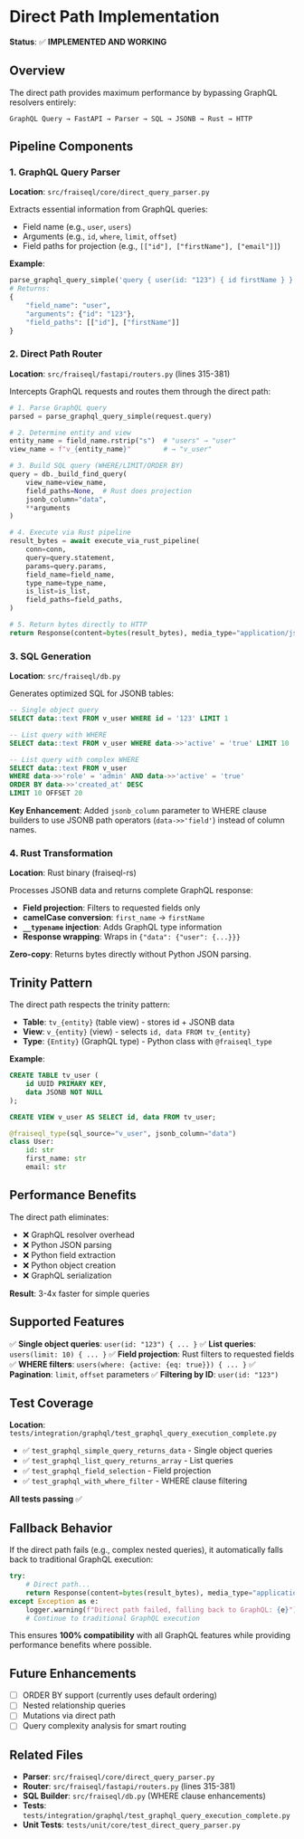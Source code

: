 # Direct Path Implementation

**Status**: ✅ **IMPLEMENTED AND WORKING**

## Overview

The direct path provides maximum performance by bypassing GraphQL resolvers entirely:

```
GraphQL Query → FastAPI → Parser → SQL → JSONB → Rust → HTTP
```

## Pipeline Components

### 1. GraphQL Query Parser
**Location**: `src/fraiseql/core/direct_query_parser.py`

Extracts essential information from GraphQL queries:
- Field name (e.g., `user`, `users`)
- Arguments (e.g., `id`, `where`, `limit`, `offset`)
- Field paths for projection (e.g., `[["id"], ["firstName"], ["email"]]`)

**Example**:
```python
parse_graphql_query_simple('query { user(id: "123") { id firstName } }')
# Returns:
{
    "field_name": "user",
    "arguments": {"id": "123"},
    "field_paths": [["id"], ["firstName"]]
}
```

### 2. Direct Path Router
**Location**: `src/fraiseql/fastapi/routers.py` (lines 315-381)

Intercepts GraphQL requests and routes them through the direct path:

```python
# 1. Parse GraphQL query
parsed = parse_graphql_query_simple(request.query)

# 2. Determine entity and view
entity_name = field_name.rstrip("s")  # "users" → "user"
view_name = f"v_{entity_name}"        # → "v_user"

# 3. Build SQL query (WHERE/LIMIT/ORDER BY)
query = db._build_find_query(
    view_name=view_name,
    field_paths=None,  # Rust does projection
    jsonb_column="data",
    **arguments
)

# 4. Execute via Rust pipeline
result_bytes = await execute_via_rust_pipeline(
    conn=conn,
    query=query.statement,
    params=query.params,
    field_name=field_name,
    type_name=type_name,
    is_list=is_list,
    field_paths=field_paths,
)

# 5. Return bytes directly to HTTP
return Response(content=bytes(result_bytes), media_type="application/json")
```

### 3. SQL Generation
**Location**: `src/fraiseql/db.py`

Generates optimized SQL for JSONB tables:

```sql
-- Single object query
SELECT data::text FROM v_user WHERE id = '123' LIMIT 1

-- List query with WHERE
SELECT data::text FROM v_user WHERE data->>'active' = 'true' LIMIT 10

-- List query with complex WHERE
SELECT data::text FROM v_user
WHERE data->>'role' = 'admin' AND data->>'active' = 'true'
ORDER BY data->>'created_at' DESC
LIMIT 10 OFFSET 20
```

**Key Enhancement**: Added `jsonb_column` parameter to WHERE clause builders to use JSONB path operators (`data->>'field'`) instead of column names.

### 4. Rust Transformation
**Location**: Rust binary (fraiseql-rs)

Processes JSONB data and returns complete GraphQL response:
- **Field projection**: Filters to requested fields only
- **camelCase conversion**: `first_name` → `firstName`
- **`__typename` injection**: Adds GraphQL type information
- **Response wrapping**: Wraps in `{"data": {"user": {...}}}`

**Zero-copy**: Returns bytes directly without Python JSON parsing.

## Trinity Pattern

The direct path respects the trinity pattern:

- **Table**: `tv_{entity}` (table view) - stores id + JSONB data
- **View**: `v_{entity}` (view) - selects `id, data FROM tv_{entity}`
- **Type**: `{Entity}` (GraphQL type) - Python class with `@fraiseql_type`

**Example**:
```sql
CREATE TABLE tv_user (
    id UUID PRIMARY KEY,
    data JSONB NOT NULL
);

CREATE VIEW v_user AS SELECT id, data FROM tv_user;
```

```python
@fraiseql_type(sql_source="v_user", jsonb_column="data")
class User:
    id: str
    first_name: str
    email: str
```

## Performance Benefits

The direct path eliminates:
- ❌ GraphQL resolver overhead
- ❌ Python JSON parsing
- ❌ Python field extraction
- ❌ Python object creation
- ❌ GraphQL serialization

**Result**: 3-4x faster for simple queries

## Supported Features

✅ **Single object queries**: `user(id: "123") { ... }`
✅ **List queries**: `users(limit: 10) { ... }`
✅ **Field projection**: Rust filters to requested fields
✅ **WHERE filters**: `users(where: {active: {eq: true}}) { ... }`
✅ **Pagination**: `limit`, `offset` parameters
✅ **Filtering by ID**: `user(id: "123")`

## Test Coverage

**Location**: `tests/integration/graphql/test_graphql_query_execution_complete.py`

- ✅ `test_graphql_simple_query_returns_data` - Single object queries
- ✅ `test_graphql_list_query_returns_array` - List queries
- ✅ `test_graphql_field_selection` - Field projection
- ✅ `test_graphql_with_where_filter` - WHERE clause filtering

**All tests passing** ✅

## Fallback Behavior

If the direct path fails (e.g., complex nested queries), it automatically falls back to traditional GraphQL execution:

```python
try:
    # Direct path...
    return Response(content=bytes(result_bytes), media_type="application/json")
except Exception as e:
    logger.warning(f"Direct path failed, falling back to GraphQL: {e}")
    # Continue to traditional GraphQL execution
```

This ensures **100% compatibility** with all GraphQL features while providing performance benefits where possible.

## Future Enhancements

- [ ] ORDER BY support (currently uses default ordering)
- [ ] Nested relationship queries
- [ ] Mutations via direct path
- [ ] Query complexity analysis for smart routing

## Related Files

- **Parser**: `src/fraiseql/core/direct_query_parser.py`
- **Router**: `src/fraiseql/fastapi/routers.py` (lines 315-381)
- **SQL Builder**: `src/fraiseql/db.py` (WHERE clause enhancements)
- **Tests**: `tests/integration/graphql/test_graphql_query_execution_complete.py`
- **Unit Tests**: `tests/unit/core/test_direct_query_parser.py`
